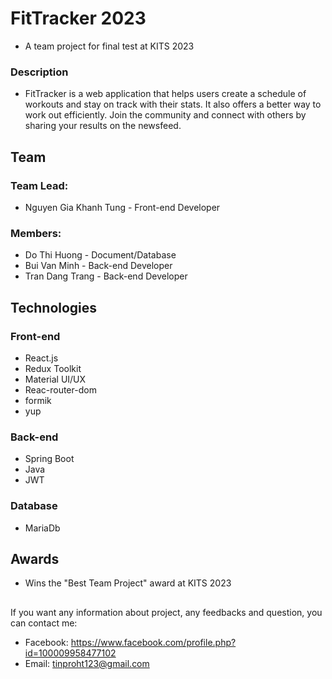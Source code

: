 # FitTracker 2023
- A team project for final test at KITS 2023
### Description
- FitTracker is a web application that helps users create a schedule of workouts and stay on track with their stats. It also offers a better way to work out efficiently. Join the community and connect with others by sharing your results on the newsfeed.
## Team
### Team Lead:
- Nguyen Gia Khanh Tung - Front-end Developer
### Members:
- Do Thi Huong - Document/Database
- Bui Van Minh - Back-end Developer
- Tran Dang Trang - Back-end Developer
## Technologies
### Front-end
- React.js
- Redux Toolkit
- Material UI/UX
- Reac-router-dom
- formik
- yup
### Back-end
- Spring Boot
- Java
- JWT
### Database
- MariaDb

## Awards
- Wins the "Best Team Project" award at KITS 2023

##
If you want any information about project, any feedbacks and question, you can contact me: 
- Facebook: https://www.facebook.com/profile.php?id=100009958477102
- Email: tinproht123@gmail.com
